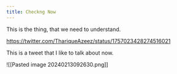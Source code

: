 ```yaml
---
title: Checkng Now
---
```

This is the thing, that we need to understand.

https://twitter.com/ThariqueAzeez/status/1757023428274516021

This is a tweet that I like to talk about now.

![[Pasted image 20240213092630.png]]
